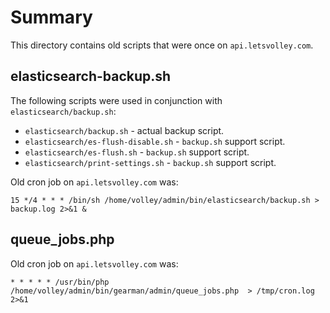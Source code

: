 Summary
=======

This directory contains old scripts that were once on `api.letsvolley.com`.


elasticsearch-backup.sh
-----------------------


The following scripts were used in conjunction with `elasticsearch/backup.sh`:

- `elasticsearch/backup.sh` - actual backup script.
- `elasticsearch/es-flush-disable.sh` - `backup.sh` support script.
- `elasticsearch/es-flush.sh` - `backup.sh` support script.
- `elasticsearch/print-settings.sh` - `backup.sh` support script.

Old cron job on `api.letsvolley.com` was:

```
15 */4 * * * /bin/sh /home/volley/admin/bin/elasticsearch/backup.sh > backup.log 2>&1 &
```


queue_jobs.php
--------------

Old cron job on `api.letsvolley.com` was:

```
* * * * * /usr/bin/php /home/volley/admin/bin/gearman/admin/queue_jobs.php  > /tmp/cron.log 2>&1
```

